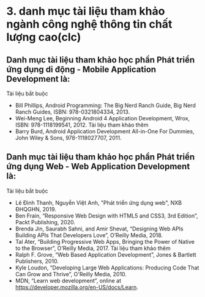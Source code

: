 # 3. danh mục tài liệu tham khảo ngành công nghệ thông tin chất lượng cao(clc)
## Danh mục tài liệu tham khảo học phần Phát triển ứng dụng di động  - Mobile Application Development là:
Tài liệu bắt buộc
- Bill Phillips, Android Programming: The Big Nerd Ranch Guide, Big Nerd Ranch Guides, ISBN: 978-0321804334, 2013.
- Wei-Meng Lee, Beginning Android 4 Application Development, Wrox, ISBN: 978-1118199541, 2012.
Tài liệu tham khảo thêm
- Barry Burd, Android Application Development All-in-One For Dummies, John Wiley & Sons, 978-1118027707, 2011.
## Danh mục tài liệu tham khảo học phần Phát triển ứng dụng Web  - Web Application Development là:
Tài liệu bắt buộc
- Lê Đình Thanh, Nguyễn Việt Anh, "Phát triển ứng dụng web", NXB ĐHQGHN, 2019.
- Ben Frain, “Responsive Web Design with HTML5 and CSS3, 3rd Edition”, Packt Publishing, 2020.
- Brenda Jin, Saurabh Sahni, and Amir Shevat, “Designing Web APIs Building APIs That Developers Love”, O’Reilly Media, 2018.
- Tal Ater, “Building Progressive Web Apps, Bringing the Power of Native to the Browser”, O’Reilly Media, 2017.
Tài liệu tham khảo thêm
- Ralph F. Grove, “Web Based Application Development”, Jones & Bartlett Publishers, 2010.
- Kyle Loudon, “Developing Large Web Applications: Producing Code That Can Grow and Thrive”, O'Reilly Media, 2010.
- MDN, “Learn web development”, online at https://developer.mozilla.org/en-US/docs/Learn.
